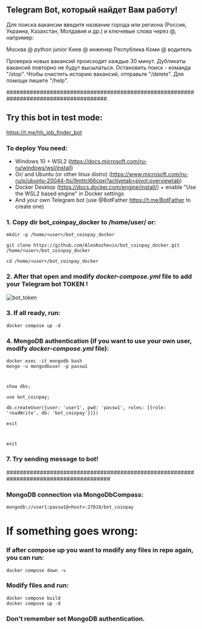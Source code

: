 ## Telegram Bot, который найдет Вам работу!

Для поиска вакансии введите название города или региона (Россия, Украина, Казахстан, Молдавия и др.)
и ключевые слова через @, например:

Москва @ python junior
Киев @ инженер
Республика Коми @ водитель

Проверка новых вакансий происходит каждые 30 минут.
Дубликаты вакансий повторно не будут высылаться.
Остановить поиск - команда "/stop".
Чтобы очистить историю вакансий, отправьте "/delete".
Для помощи пишите "/help".

######################################################################################.

## Try this bot in test mode:

https://t.me/hh_job_finder_bot

### To deploy You need:
- Windows 10 + WSL2 (https://docs.microsoft.com/ru-ru/windows/wsl/install)
- Or/ and Ubuntu (or other linux distro)
  (https://www.microsoft.com/ru-ru/p/ubuntu-20044-lts/9mttcl66cpxj?activetab=pivot:overviewtab)
- Docker Desktop (https://docs.docker.com/engine/install/) + enable "Use the WSL2 based engine" in Docker settings
- And your own Telegram bot (use @BotFather https://t.me/BotFather to create one)

### 1. Copy dir bot_coinpay_docker to /home/user/ or:
    mkdir -p /home/<user>/bot_coinpay_docker

    git clone https://github.com/AlexKozhevin/bot_coinpay_docker.git /home/<user>/bot_coinpay_docker

    cd /home/<user>/bot_coinpay_docker

### 2. After that open and modify ***docker-compose.yml*** file to add your Telegram bot TOKEN !
![bot_token](https://user-images.githubusercontent.com/64017080/167243944-bd8d2a76-8cc4-455b-a030-0bed375f1575.png)

### 3. If all ready, run:

    docker compose up -d

### 4. MongoDB authentication (if you want to use your own user, modify ***docker-compose.yml*** file):

    docker exec -it mongodb bash
    mongo -u mongodbuser -p passw1
#
    show dbs;

    use bot_coinpay;

    db.createUser({user: 'user1', pwd: 'passw1', roles: [{role: 'readWrite', db: 'bot_coinpay'}]})

    exit

#
    exit

### 7. Try sending message to bot!

#######################################################################################

### MongoDB connection via MongoDbCompass:

    mongodb://user1:passw1@<host>:27018/bot_coinpay

# If something goes wrong:


### If after compose up you want to modify any files in repo again, you can run:

    docker compose down -v

### Modify files and run:

    docker compose build
    docker compose up -d

### Don't remember set MongoDB authentication.
